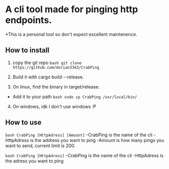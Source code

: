 # A cli tool made for pinging http endpoints.

*This is a personal tool so don't expect excellent maintenence.

## How to install

1. copy the git repo
```bash git clone https://github.com/dorian3343/CrabPing```
2. Build it with cargo build --release.

3. On linux, find the binary in target/release.
- Add it to your path
```bash sudo cp CrabPing /usr/local/bin/```

4. On windows, idk I don't use windows :P

## How to use

```bash CrabPing [HttpAdress] [Amount]```
-CrabPing is the name of the cli
-HttpAdress is the address you want to ping
-Amount is how many pings you want to send, current limit is 200.

```bash CrabPing [HttpAdress]```
-CrabPing is the name of the cli
-HttpAdress is the adress you want to ping
